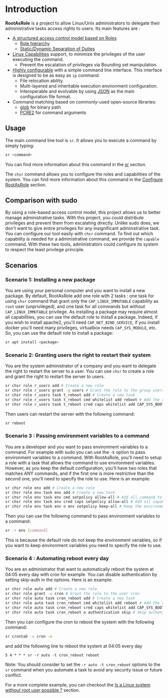 # Introduction

**RootAsRole** is a project to allow Linux/Unix administrators to delegate their administrative tasks access rights to users. Its main features are :

* [A structured access control model based on Roles](https://dl.acm.org/doi/10.1145/501978.501980)
  * [Role hierarchy](https://dl.acm.org/doi/10.1145/501978.501980)
  * [Static/Dynamic Separation of Duties](https://dl.acm.org/doi/10.1145/501978.501980)
* [Linux Capabilities](https://man7.org/linux/man-pages/man7/capabilities.7.html) support, to minimize the privileges of the user executing the command.
  * Prevent the escalation of privileges via Bounding set manipulation.
* [Highly configurable](chsr/README.md) with a simple command line interface. This interface is designed to be as easy as `ip` command.
  * File relocation ability.
  * Multi-layered and inheritable execution environment configuration.
  * Interoperable and evolvable by using [JSON](https://www.json.org/) as the main configuration file format.
* Command matching based on commonly-used open-source libraries:
  * [glob](https://docs.rs/glob/latest/glob/) for binary path
  * [PCRE2](https://www.pcre.org/) for command arguments

## Usage

The main command line tool is `sr`. It allows you to execute a command by simply typing:
  
```bash
sr <command>
```

You can find more information about this command in the [sr](sr/README.md) section.

The `chsr` command allows you to configure the roles and capabilities of the system. You can find more information about this command in the [Configure RootAsRole](chsr/README.md) section.

## Comparison with sudo 

By using a role-based access control model, this project allows us to better manage administrative tasks. With this project, you could distribute privileges and prevent them from escalating directly. Unlike sudo does, we don't want to give entire privileges for any insignificant administrative task. You can configure our tool easily with `chsr` command. To find out which capability is needed for a administrative command, we provide the `capable` command. With these two tools, administrators could configure its system to respect the least privilege principle.


## Scenarios

### Scenario 1: Installing a new package

You are using your personal computer and you want to install a new package. By default, RootAsRole add one role with 2 tasks : one task for using `chsr` command that grant only the `CAP_LINUX_IMMUTABLE` capability as `root` user (unprivileged), and one task for all commands but without `CAP_LINUX_IMMUTABLE` privilege. As installing a package may require almost all capabilities, you can use the default role to install a package. Indeed, if you wish to install apache2, you'll need `CAP_NET_BIND_SERVICE`, if you install docker you'll need many privileges, virtualbox needs `CAP_SYS_MODULE`, etc. So, you can use the default role to install a package:

```bash
sr apt install <package>
```

### Scenario 2: Granting users the right to restart their system

You are the system administrator of a company and you want to delegate the right to restart the server to a user. You can use `chsr` to create a role and grant the right to restart the server to users.

```bash
sr chsr role r_users add # Create a new role
sr chsr role r_users grant -g users # Grant the role to the group users
sr chsr role r_users task t_reboot add # Create a new task
sr chsr role r_users task t_reboot cmd whitelist add reboot # Add the reboot command to the task
sr chsr role r_users task t_reboot cred caps whitelist add CAP_SYS_BOOT # Add the CAP_SYS_BOOT capability to the task
```

Then users can restart the server with the following command:

```bash
sr reboot
```

### Scenario 3 : Passing environment variables to a command

You are a developer and you want to pass environment variables to a command. For example with sudo you can use the `-E` option to pass environment variables to a command. With RootAsRole, you'll need to setup a role with a task that allows the command to use environment variables. However, as you keep the default configuration, you'll have two roles that matches ANY commands, and if the first one is more restrictive than the second one, you'll need to specify the role to use. Here is an example:
  
```bash
sr chsr role env add # Create a new role
sr chsr role env task env add # Create a new task
sr chsr role env task env cmd setpolicy allow-all # Add all command to the task
sr chsr role env task env cred caps setpolicy allow-all # Add all capabilities to the task
sr chsr role env task env o env setpolicy keep-all # Keep the environment variables
```

Then you can use the following command to pass environment variables to a command:

```bash
sr -r env [command]
```

This is because the default role do not keep the environment variables, so if you want to keep environment variables you need to specify the role to use.

### Scenario 4 : Automating reboot every day

You are an administrator that want to automatically reboot the system at 04:05 every day with cron for example. You can disable authentication by setting skip-auth in the options. Here is an example:

```bash
sr chsr role auto add # Create a new role
sr chsr role grant -u cron # Grant the role to the user cron
sr chsr role auto task cron_reboot add # Create a new task
sr chsr role auto task cron_reboot cmd whitelist add reboot # Add the reboot command to the task
sr chsr role auto task cron_reboot cred caps whitelist add CAP_SYS_BOOT # Add the CAP_SYS_BOOT capability to the task
sr chsr role auto task cron_reboot o authentication skip # Skip authentication
```

Then you can configure the cron to reboot the system with the following command:

```bash
sr crontab -u cron -e
```

and add the following line to reboot the system at 04:05 every day

```cron
5 4 * * * sr -r auto -t cron_reboot reboot
```

Note: You should consider to set the `-r auto -t cron_reboot` options to the `sr` command when you automate a task to avoid any security issue or future conflict.

For a more complete example, you can checkout the [Is a Linux system without root user possible ?](knowledge/no-root.md) section.